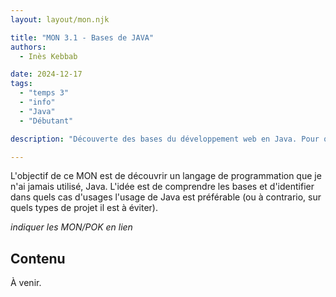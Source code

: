 ```yaml
---
layout: layout/mon.njk

title: "MON 3.1 - Bases de JAVA"
authors:
  - Inès Kebbab

date: 2024-12-17
tags:
  - "temps 3"
  - "info"
  - "Java"
  - "Débutant"

description: "Découverte des bases du développement web en Java. Pour quels cas d'usages utiliser ce langage ?"

---
```


L'objectif de ce MON est de découvrir un langage de programmation que je n'ai jamais utilisé, Java. L'idée est de comprendre les bases et d'identifier dans quels cas d'usages l'usage de Java est préférable (ou à contrario, sur quels types de projet il est à éviter).

*indiquer les MON/POK en lien*


## Contenu

À venir.
